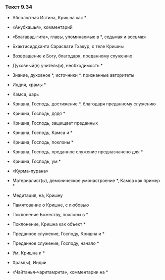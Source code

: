 ### Текст 9.34

- Абсолютная Истина, Кришна как *

- «Анубхашья», комментарий

- «Бхагавад-гита», главы, упоминаемые в *, седьмая и восьмая

- Бхактисиддханта Сарасвати Тхакур, о теле Кришны

- Возвращение к Богу, благодаря, преданному служению

- Духовный(е) учитель(и), необходимость *

- Знание, духовное *, источники *, признанные авторитеты

- Индия, храмы *

- Камса, царь

- Кришна, Господь, достижение *, благодаря преданному служению

- Кришна, Господь, дядя *

- Кришна, Господь, защищает преданных

- Кришна, Господь, Камса и *

- Кришна, Господь, поклоны *

- Кришна, Господь, преданное служение предназначено для *

- Кришна, Господь, ум *

- «Курма-пурана»

- Материалист(ы), демоническое умонастроение *, Камса как пример *

- Медитация, на, Кришну

- Памятование о Кришне, с любовью

- Поклонение Божеству, поклоны в *

- Поклонение, Кришна как объект *

- Преданное служение, Господу, Кришна и *

- Преданное служение, Господу, начало *

- Ум, Кришна и *

- Храм(ы), Индии

- «Чайтанья-чаритамрита», комментарии на *
	
